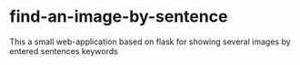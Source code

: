 # find-an-image-by-sentence
This a small web-application based on flask for showing several images by entered sentences keywords
